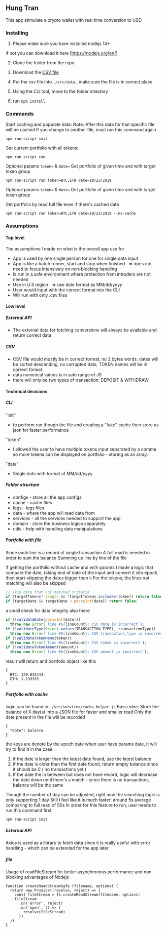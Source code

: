 ## Hung Tran

This app stimulate a crypto wallet with real time conversion to USD

### Installing

1. Please make sure you have installed nodejs 14+

If not you can download it here [https://nodejs.org/en/]

2. Clone the folder from the repo

3. Download the [CSV file](https://s3-ap-southeast-1.amazonaws.com/static.propine.com/transactions.csv.zip)

4. Put the csv file into `./src/data` , make sure the file is in correct place

5. Using the CLI tool, move to the folder directory

6. run `npm install`

### Commands

Start caching and populate data:
Note: After this data for that specific file will be cached
If you change to another file, must run this command again

```
npm run-script init
```

Get current portfolio with all tokens:

```
npm run script run
```

Optional params `token=` & `date=`
Get portfolio of given time and with target token group

```
npm run-script run token=BTC,ETH date=10/23/2019
```

Optional params `token=` & `date=`
Get portfolio of given time and with target token group

Get portfolio by read full file even if there's cached data

```
npm run-script run token=BTC,ETH date=10/23/2019 --no-cache
```

### Assumptions

#### Top level

The assumptions I made on what is the overall app use for

- App is used by one single person for one for single data input
- App is like a batch runner, start and stop when finished
    => does not need to focus intensively on non-blocking handling
- Is run in a safe environment where protection from intruders are not needed
- Use in U.S region
    => use date format as MM/dd/yyyy
- User would input with the correct format into the CLI
- Will run with only .csv files

#### Low level

##### External API

- The external data for fetching conversions will always be available and return correct data

##### CSV

- CSV file would mostly be in correct format, no 2 bytes words, dates will be sorted descending, no corrupted data, TOKEN names will be in correct format
- data numerical values is in safe range of JS
- there will only be two types of transaction: DEPOSIT & WITHDRAW

#### Technical decisions

##### CLI

"init"

- to perform run though the file and creating a "fake" cache then store as json for faster performance

"token"

- I allowed the user to have multiple tokens input separated by a comma so more tokens can be displayed on portfolio - storing as an array.

"date"

- Single date with format of MM/dd/yyyy

##### Folder structure

- configs - store all the app configs
- cache - cache files
- logs - logs files
- data - where the app will read data from
- services - all the services needed to support the app
- domain - store the business logics separately
- utils - help with handling data manipulations

##### Portfolio with file

Since each line is a record of single transaction
A full read is needed in order to sum the balance
Summing up line by line of the file

If getting the portfolio without cache and with params
I made a logic that compare the date, taking end of date of the input and convert it into epoch, then start skipping the dates bigger than it
For the tokens, the lines not matching will also be skipped

```js
// skip data that not matched criteria
if (targetTokens?.length && !targetTokens.includes(token)) return false;
if (targetDate && targetDate < parseInt(date)) return false;
```

a small check for data integrity also there

```js
if (!validateDate(parseInt(date)))
  throw new Error(`line #${lineCount}: CSV date is incorrect`);
if (!validateType(Object.values(TRANSACTION_TYPE), transactionType))
  throw new Error(`line #${lineCount}: CSV transaction_type is incorrect`);
if (!validateTokenName(token))
  throw new Error(`line #${lineCount}: CSV token is incorrect`);
if (!validateTokenAmount(amount))
  throw new Error(`line #${lineCount}: CSV amount is incorrect`);
```

result will return and portfolio object like this

```
{
  BTC: 120.033344,
  ETH: 1.133333
}
```

##### Portfolio with cache

logic can be found in `./src/services/cache-helper.js`
Basic idea:
Store the balance of X day(s) into a JSON file for faster and smaller read
Only the date present in the file will be recorded

```
{
  "date": balance
}
```

the keys are denote by the epoch date
when user have params date, it will try to find it in the case

1. if the date is larger than the latest date found, use the latest balance
2. if the date is older than the first date found, return empty balance since it should be 0 ( no transactions yet )
3. If the date the in between but does not have record, logic will decrease the date down until there's a match - since there is no transactions, balance will be the same

Though the number of day can be adjusted, right now the searching logic is only supporting 1 day
Still I feel like it is much faster: around 5s average comparing to full read of 50s
In order for this feature to run, user needs to run this command first

```
npm run-script init
```

##### External API

Axios is used as a library to fetch data since it is really useful with error handling - which can be extended for the app later

##### file

Usage of readFileStream for better asynchronous performance and non-blocking advantages of Nodejs

```
function createReadStreamSafe (filename, options) {
  return new Promise((resolve, reject) => {
    const fileStream = fs.createReadStream(filename, options)
    fileStream
      .on('error', reject)
      .on('open', () => {
        resolve(fileStream)
      })
  })
}
```
